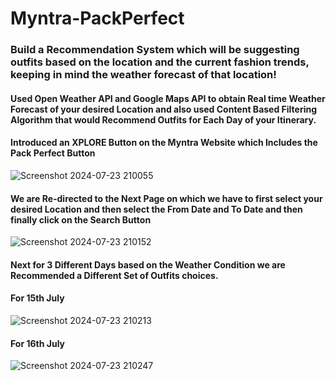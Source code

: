 # Myntra-PackPerfect

### Build a Recommendation System which will be suggesting outfits based on the location and the current fashion trends, keeping in mind the weather forecast of that location!

#### Used Open Weather API and Google Maps API to obtain Real time Weather Forecast of your desired Location and also used Content Based Filtering Algorithm that would Recommend Outfits for Each Day of your Itinerary.

#### Introduced an XPLORE Button on the Myntra Website which Includes the Pack Perfect Button
![Screenshot 2024-07-23 210055](https://github.com/user-attachments/assets/d8c56025-ab55-4428-9fa3-a0ead6d4fde5)

#### We are Re-directed to the Next Page on which we have to first select your desired Location and then select the From Date and To Date and then finally click on the Search Button
![Screenshot 2024-07-23 210152](https://github.com/user-attachments/assets/cbf40570-825c-4683-b4ad-456f594ecfa3)
 #### Next for 3 Different Days based on the Weather Condition we are Recommended a Different Set of Outfits choices.
 #### For 15th July
 ![Screenshot 2024-07-23 210213](https://github.com/user-attachments/assets/8672a563-58ed-4ef2-acaa-0d8376998d63)
#### For 16th July
![Screenshot 2024-07-23 210247](https://github.com/user-attachments/assets/0eab4e9b-8ac8-45fa-851c-afd84f57fd5e)
